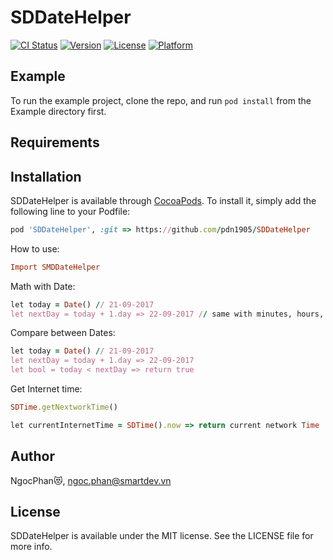 # SDDateHelper

[![CI Status](http://img.shields.io/travis/pdn1905/SDDateHelper.svg?style=flat)](https://travis-ci.org/pdn1905/SDDateHelper)
[![Version](https://img.shields.io/cocoapods/v/SDDateHelper.svg?style=flat)](http://cocoapods.org/pods/SDDateHelper)
[![License](https://img.shields.io/cocoapods/l/SDDateHelper.svg?style=flat)](http://cocoapods.org/pods/SDDateHelper)
[![Platform](https://img.shields.io/cocoapods/p/SDDateHelper.svg?style=flat)](http://cocoapods.org/pods/SDDateHelper)

## Example

To run the example project, clone the repo, and run `pod install` from the Example directory first.

## Requirements

## Installation

SDDateHelper is available through [CocoaPods](http://cocoapods.org). To install
it, simply add the following line to your Podfile:

```ruby
pod 'SDDateHelper', :git => https://github.com/pdn1905/SDDateHelper
```
How to use:
```ruby
Import SMDDateHelper
```

Math with Date:
```ruby
let today = Date() // 21-09-2017
let nextDay = today + 1.day => 22-09-2017 // same with minutes, hours, months, years..
```
Compare between Dates:
```ruby
let today = Date() // 21-09-2017
let nextDay = today + 1.day => 22-09-2017 
let bool = today < nextDay => return true
```
Get Internet time:

```ruby
SDTime.getNextworkTime()

let currentInternetTime = SDTime().now => return current network Time
```

## Author

NgocPhan😻, ngoc.phan@smartdev.vn

## License

SDDateHelper is available under the MIT license. See the LICENSE file for more info.
